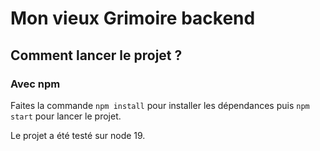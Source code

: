 # Mon vieux Grimoire backend


## Comment lancer le projet ? 

### Avec npm

Faites la commande `npm install` pour installer les dépendances puis `npm start` pour lancer le projet. 

Le projet a été testé sur node 19. 